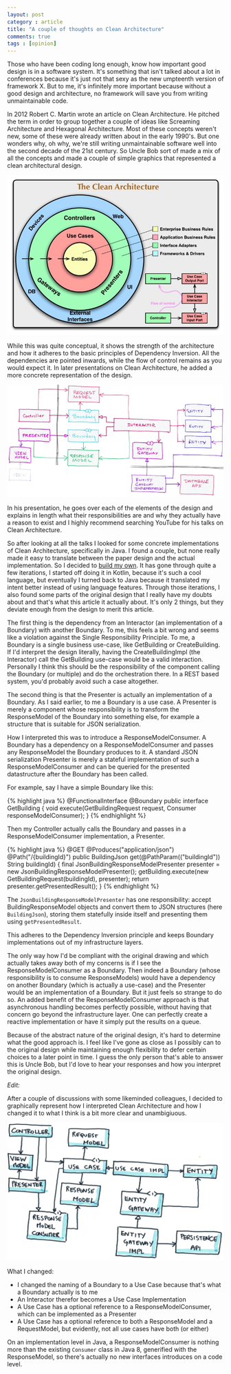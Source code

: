 ```yaml
---
layout: post
category : article
title: "A couple of thoughts on Clean Architecture"
comments: true
tags : [opinion]
---
```


Those who have been coding long enough, know how important good design is in a software system. It's something that isn't talked about a lot in conferences because it's just not that sexy as the new umpteenth version of framework X. But to me, it's infinitely more important because without a good design and architecture, no framework will save you from writing unmaintainable code.

In 2012 Robert C. Martin wrote an article on Clean Architecture. He pitched the term in order to group together a couple of ideas like Screaming Architecture and Hexagonal Architecture. Most of these concepts weren't new, some of these were already written about in the early 1990's. But one wonders why, oh why, we're still writing unmaintainable software well into the second decade of the 21st century. So Uncle Bob sort of made a mix of all the concepts and made a couple of simple graphics that represented a clean architectural design.

![Clean Architecture](/img/CleanArchitecture.jpg)

While this was quite conceptual, it shows the strength of the architecture and how it adheres to the basic principles of Dependency Inversion. All the dependencies are pointed inwards, while the flow of control remains as you would expect it. In later presentations on Clean Architecture, he added a more concrete representation of the design.

![Clean Architecture Design](/img/CleanArchitectureDesign.png)

In his presentation, he goes over each of the elements of the design and explains in length what their responsibilities are and why they actually have a reason to exist and I highly recommend searching YouTube for his talks on Clean Architecture.

So after looking at all the talks I looked for some concrete implementations of Clean Architecture, specifically in Java. I found a couple, but none really made it easy to translate between the paper design and the actual implementation. So I decided to [build my own](https://github.com/lievendoclo/cleanarch). It has gone through quite a few iterations, I started off doing it in Kotlin, because it's such a cool language, but eventually I turned back to Java because it translated my intent better instead of using language features. Through those iterations, I also found some parts of the original design that I really have my doubts about and that's what this article it actually about. It's only 2 things, but they deviate enough from the design to merit this article.

The first thing is the dependency from an Interactor (an implementation of a Boundary) with another Boundary. To me, this feels a bit wrong and seems like a violation against the Single Responsibility Principle. To me, a Boundary is a single business use-case, like GetBuilding or CreateBuilding. If I'd interpret the design literally, having the CreateBuildingImpl (the Interactor) call the GetBuilding use-case would be a valid interaction. Personally I think this should be the responsibility of the component calling the Boundary (or multiple) and do the orchestration there. In a REST based system, you'd probably avoid such a case altogether.

The second thing is that the Presenter is actually an implementation of a Boundary. As I said earlier, to me a Boundary is a use case. A Presenter is merely a component whose responsibility is to transform the ResponseModel of the Boundary into something else, for example a structure that is suitable for JSON serialization.

How I interpreted this was to introduce a ResponseModelConsumer. A Boundary has a dependency on a ResponseModelConsumer and passes any ResponseModel the Boundary produces to it. A standard JSON serialization Presenter is merely a stateful implementation of such a ResponseModelConsumer and can be queried for the presented datastructure after the Boundary has been called.

For example, say I have a simple Boundary like this:

{% highlight java %}
@FunctionalInterface
@Boundary
public interface GetBuilding {
  void execute(GetBuildingRequest request, Consumer<BuildingResponseModel> responseModelConsumer);
}
{% endhighlight %}

Then my Controller actually calls the Boundary and passes in a ResponseModelConsumer implementation, a Presenter.

{% highlight java %}
@GET
@Produces("application/json")
@Path("/{buildingId}")
public BuildingJson get(@PathParam(("buildingId")) String buildingId)  {
  final JsonBuildingResponseModelPresenter presenter = new JsonBuildingResponseModelPresenter();
  getBuilding.execute(new GetBuildingRequest(buildingId), presenter);
  return presenter.getPresentedResult();
}
{% endhighlight %}

The `JsonBuildingResponseModelPresenter` has one responsibility: accept BuildingResponseModel objects and convert them to JSON structures (here `BuildingJson`), storing them statefully inside itself and presenting them using `getPresentedResult`.

This adheres to the Dependency Inversion principle and keeps Boundary implementations out of my infrastructure layers.

The only way how I'd be compliant with the original drawing and which actually takes away both of my concerns is if I see the ResponseModelConsumer as a Boundary. Then indeed a Boundary (whose responsibility is to consume ResponseModels) would have a dependency on another Boundary (which is actually a use-case) and the Presenter would be an implementation of a Boundary. But it just feels so strange to do so. An added benefit of the ResponseModelConsumer approach is that asynchronous handling becomes perfectly possible, without having that concern go beyond the infrastructure layer. One can perfectly create a reactive implementation or have it simply put the results on a queue.

Because of the abstract nature of the original design, it's hard to determine what the good approach is. I feel like I've gone as close as I possibly can to the original design while maintaining enough flexibility to defer certain choices to a later point in time. I guess the only person that's able to answer this is Uncle Bob, but I'd love to hear your responses and how you interpret the original design.

*Edit:*

After a couple of discussions with some likeminded colleagues, I decided to graphically represent how I interpreted Clean Architecture and how I changed it to what I think is a bit more clear and unambigiuous.

![My Clean Architecture](/img/MyCleanArchitecture.png)

What I changed:

- I changed the naming of a Boundary to a Use Case because that's what a Boundary actually is to me
- An Interactor therefor becomes a Use Case Implementation
- A Use Case has a optional reference to a ResponseModelConsumer, which can be implemented as a Presenter
- A Use Case has a optional reference to both a ResponseModel and a RequestModel, but evidently, not all use cases have both (or either)

On an implementation level in Java, a ResponseModelConsumer is nothing more than the existing `Consumer` class in Java 8, generified with the ResponseModel, so there's actually no new interfaces introduces on a code level.
